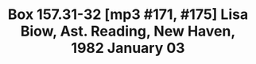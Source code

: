 ---
layout: manifest
title: 'Box 157.31-32 [mp3 #171, #175] Lisa Biow, Ast. Reading, New Haven, 1982 January
  03'
manifest_name: box-157-31-32-mp3-171-175-lisa-biow-ast-reading-new-haven-1982-january-03

---